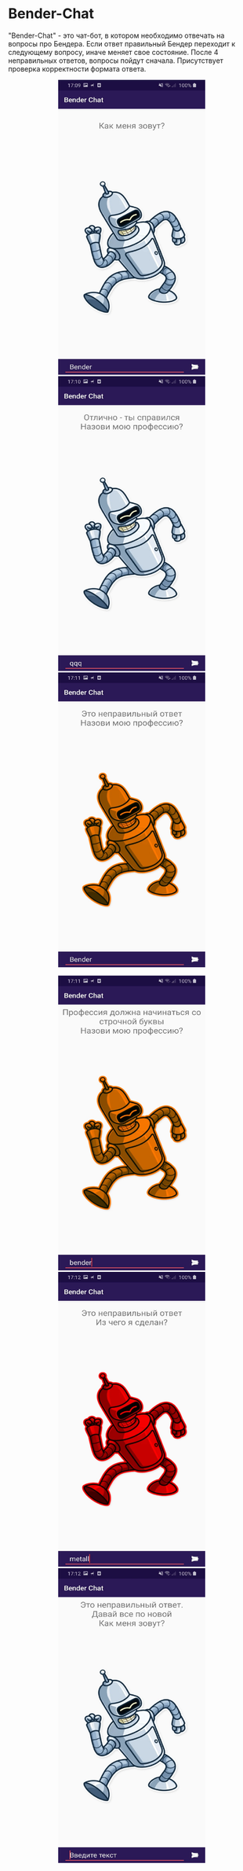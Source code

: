 # Bender-Chat
"Bender-Chat" - это чат-бот, в котором необходимо отвечать на вопросы про Бендера. Если ответ правильный Бендер переходит к следующему вопросу, иначе меняет свое состояние. 
После 4 неправильных ответов, вопросы пойдут сначала. Присутствует проверка корректности формата ответа. 
<p align="center">
  <img src="https://github.com/Neonchick/Bender-Chat/raw/master/images/inmage1.jpg" width="300px" height="600px"/>
  <img src="https://github.com/Neonchick/Bender-Chat/raw/master/images/inmage2.jpg" width="300px" height="600px"/>
  <img src="https://github.com/Neonchick/Bender-Chat/raw/master/images/inmage3.jpg" width="300px" height="600px"/></p>
 <p align="center">
  <img src="https://github.com/Neonchick/Bender-Chat/raw/master/images/inmage4.jpg" width="300px" height="600px"/>
  <img src="https://github.com/Neonchick/Bender-Chat/raw/master/images/inmage5.jpg" width="300px" height="600px"/>
  <img src="https://github.com/Neonchick/Bender-Chat/raw/master/images/inmage6.jpg" width="300px" height="600px"/></p>
